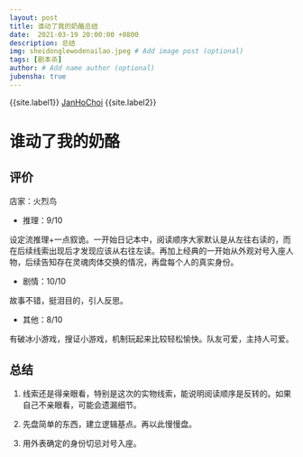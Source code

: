 ```yaml
---
layout: post
title: 谁动了我的奶酪总结
date:  2021-03-19 20:00:00 +0800
description: 总结
img: sheidonglewodenailao.jpeg # Add image post (optional)
tags: [剧本杀]
author: # Add name author (optional)
jubensha: true
---
```


{{site.label1}} <a href="https://github.com/janhochoi/" target="\_blank">JanHoChoi</a> {{site.label2}}

# 谁动了我的奶酪

## 评价

店家：火烈鸟

- 推理：9/10

设定流推理+一点叙诡。一开始日记本中，阅读顺序大家默认是从左往右读的，而在后续线索出现后才发现应该从右往左读。再加上经典的一开始从外观对号入座人物，后续告知存在灵魂肉体交换的情况，再盘每个人的真实身份。

- 剧情：10/10

故事不错，挺泪目的，引人反思。

- 其他：8/10

有破冰小游戏，搜证小游戏，机制玩起来比较轻松愉快。队友可爱，主持人可爱。

## 总结

1. 线索还是得亲眼看，特别是这次的实物线索，能说明阅读顺序是反转的。如果自己不亲眼看，可能会遗漏细节。

2. 先盘简单的东西，建立逻辑基点。再以此慢慢盘。

3. 用外表确定的身份切忌对号入座。